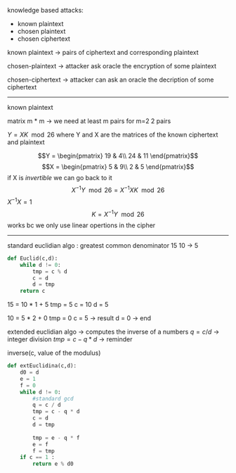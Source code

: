 knowledge based attacks: 

+ known plaintext 
+ chosen plaintext
+ chosen ciphertext

known plaintext -> pairs of ciphertext and corresponding plaintext

chosen-plaintext -> attacker ask oracle the encryption of some plaintext

chosen-ciphertext -> attacker can ask an oracle the decription of some ciphertext

---
known plaintext

matrix m * m  -> we need at least m pairs 
for m=2 2 pairs

$Y = XK\mod{26}$ where Y and X are the matrices of the known ciphertext and plaintext

$$Y = \begin{pmatrix}
19 & 4\\
24 & 11
\end{pmatrix}$$
$$X = \begin{pmatrix}
5 & 9\\
2 & 5
\end{pmatrix}$$
if X is *invertible* we can go back to it 
$$X^{-1} Y \mod{26} = X^{-1} X K \mod{26}$$
$X^{-1} X = 1$ 
$$K = X^{-1} Y \mod{26}$$works bc we only use linear opertions in the cipher

---
standard euclidian algo : 
greatest common denominator 15 10 -> 5
```python
def Euclid(c,d):
	while d != 0:
		tmp = c % d
		c = d
		d = tmp
	return c 
```

15 = 10 * 1  + 5 
tmp = 5 
c = 10 
d = 5

10 = 5 * 2 + 0
tmp = 0
c = 5 -> result
d = 0 -> end  

extended euclidian algo -> computes the inverse of a numbers
$q = c / d$ -> integer division
$tmp = c - q * d$ -> reminder

inverse(c, value of the modulus)

```python
def extEuclidina(c,d):
	d0 = d
	e = 1
	f = 0
	while d != 0:
		#standard gcd
		q = c / d
		tmp = c - q * d
		c = d
		d = tmp 
		
		tmp = e - q * f
		e = f
		f = tmp
	if c == 1 :
		return e % d0	
```

 